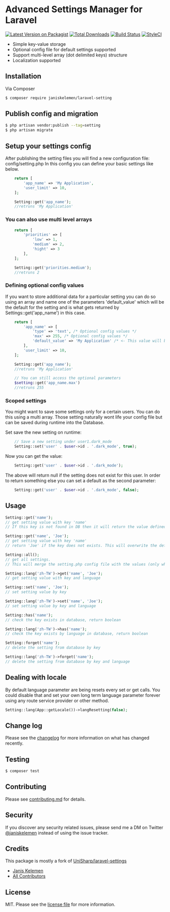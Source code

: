 # Advanced Settings Manager for Laravel

[![Latest Version on Packagist][ico-version]][link-packagist]
[![Total Downloads][ico-downloads]][link-downloads]
[![Build Status][ico-travis]][link-travis]
[![StyleCI][ico-styleci]][link-styleci]

-   Simple key-value storage
-   Optional config file for default settings supported
-   Support multi-level array (dot delimited keys) structure
-   Localization supported

## Installation

Via Composer

```bash
$ composer require janiskelemen/laravel-setting
```

## Publish config and migration

```bash
$ php artisan vendor:publish --tag=setting
$ php artisan migrate
```

## Setup your settings config

After publishing the setting files you will find a new configuration file: config/setting.php
In this config you can define your basic settings like below.

```php
    return [
        'app_name' => 'My Application',
        'user_limit' => 10,
    ];
```

```php
    Setting::get('app_name');
    //retruns 'My Application'
```

### You can also use multi level arrays

```php
    return [
        'priorities' => [
            'low' => 1,
            'medium' => 2,
            'hight' => 3
        ],
    ];
```

```php
    Setting::get('priorities.medium');
    //retruns 2
```

### Defining optional config values

If you want to store additional data for a particular setting you can do so using an array and name one of the parameters
'default_value' which will be the default for the setting and is what gets returned by Settings::get('app_name') in this case.

```php
    return [
        'app_name' => [
            'type' => 'text', /* Optional config values */
            'max' => 255, /* Optional config values */
            'default_value' => 'My Application' /* <- This value will be returned by Setting::get('app_name') if key is not found in DB */
        ],
        'user_limit' => 10,
    ];
```

```php
    Setting::get('app_name');
    //retruns 'My Application'

    // You can still access the optional parameters
    $setting::get('app_name.max')
    //retruns 255
```

### Scoped settings

You might want to save some settings only for a certain users. You can do this using a multi array.
Those setting naturally wont life your config file but can be saved during runtime into the Database.

Set save the new setting on runtime:

```php
    // Save a new setting under user1.dark_mode
    Setting::set('user' . $user->id . '.dark_mode', true);
```

Now you can get the value:

```php
    Setting::get('user' . $user->id . '.dark_mode');
```

The above will return null if the setting does not exist for this user.
In order to return something else you can set a default as the second parameter:

```php
    Setting::get('user' . $user->id . '.dark_mode', false);
```

## Usage

```php
Setting::get('name');
// get setting value with key 'name'
// If this key is not found in DB then it will return the value defined from the config file or null if the key is also not defined in the config file.

Setting::get('name', 'Joe');
// get setting value with key 'name'
// return 'Joe' if the key does not exists. This will overwrite the default coming from the config file.

Setting::all();
// get all settings.
// This will merge the setting.php config file with the values (only where lang is null) found in the database and returns a collection.

Setting::lang('zh-TW')->get('name', 'Joe');
// get setting value with key and language

Setting::set('name', 'Joe');
// set setting value by key

Setting::lang('zh-TW')->set('name', 'Joe');
// set setting value by key and language

Setting::has('name');
// check the key exists in database, return boolean

Setting::lang('zh-TW')->has('name');
// check the key exists by language in database, return boolean

Setting::forget('name');
// delete the setting from database by key

Setting::lang('zh-TW')->forget('name');
// delete the setting from database by key and language
```

## Dealing with locale

By default language parameter are being resets every set or get calls. You could disable that and set your own long term language parameter forever using any route service provider or other method.

```php
Setting::lang(App::getLocale())->langResetting(false);
```

## Change log

Please see the [changelog](changelog.md) for more information on what has changed recently.

## Testing

```bash
$ composer test
```

## Contributing

Please see [contributing.md](contributing.md) for details.

## Security

If you discover any security related issues, please send me a DM on Twitter [@janiskelemen](https://twitter.com/janiskelemen) instead of using the issue tracker.

## Credits

This package is mostly a fork of [UniSharp/laravel-settings](https://github.com/UniSharp/laravel-settings)

-   [Janis Kelemen](https://twitter.com/janiskelemen)
-   [All Contributors][link-contributors]

## License

MIT. Please see the [license file](LICENSE) for more information.

[ico-version]: https://img.shields.io/packagist/v/janiskelemen/laravel-setting.svg?style=flat-square
[ico-downloads]: https://img.shields.io/packagist/dt/janiskelemen/laravel-setting.svg?style=flat-square
[ico-travis]: https://img.shields.io/travis/janiskelemen/laravel-setting/master.svg?style=flat-square
[ico-styleci]: https://github.styleci.io/repos/166064246/shield?branch=master
[link-packagist]: https://packagist.org/packages/janiskelemen/laravel-setting
[link-downloads]: https://packagist.org/packages/janiskelemen/laravel-setting
[link-travis]: https://travis-ci.org/janiskelemen/laravel-setting
[link-styleci]: https://github.styleci.io/repos/166064246
[link-author]: https://github.com/janiskelemen

[link-contributors]: ../../contributors]
